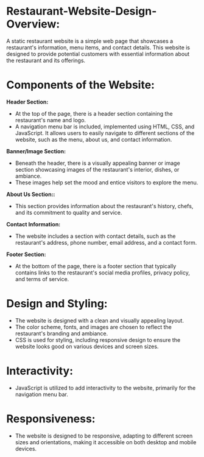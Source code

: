 # Restaurant-Website-Design-Overview:

A static restaurant website is a simple web page that showcases a restaurant's information, menu items, and contact details. This website is designed to provide potential customers with essential information about the restaurant and its offerings.

# Components of the Website:

**Header Section:**

* At the top of the page, there is a header section containing the restaurant's name and logo.
* A navigation menu bar is included, implemented using HTML, CSS, and JavaScript. It allows users to easily navigate to different sections of the website, such as the menu, about us, and contact information.

**Banner/Image Section:**

* Beneath the header, there is a visually appealing banner or image section showcasing images of the restaurant's interior, dishes, or ambiance.
* These images help set the mood and entice visitors to explore the menu.

**About Us Section::**

* This section provides information about the restaurant's history, chefs, and its commitment to quality and service.

**Contact Information:**

* The website includes a section with contact details, such as the restaurant's address, phone number, email address, and a contact form.

**Footer Section:**

* At the bottom of the page, there is a footer section that typically contains links to the restaurant's social media profiles, privacy policy, and terms of service.

# Design and Styling:

* The website is designed with a clean and visually appealing layout.
* The color scheme, fonts, and images are chosen to reflect the restaurant's branding and ambiance.
* CSS is used for styling, including responsive design to ensure the website looks good on various devices and screen sizes.

# Interactivity:

* JavaScript is utilized to add interactivity to the website, primarily for the navigation menu bar.

# Responsiveness:

* The website is designed to be responsive, adapting to different screen sizes and orientations, making it accessible on both desktop and mobile devices.

















